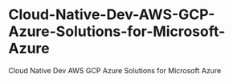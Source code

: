 # Cloud-Native-Dev-AWS-GCP-Azure-Solutions-for-Microsoft-Azure
Cloud Native Dev AWS GCP Azure Solutions for Microsoft Azure
